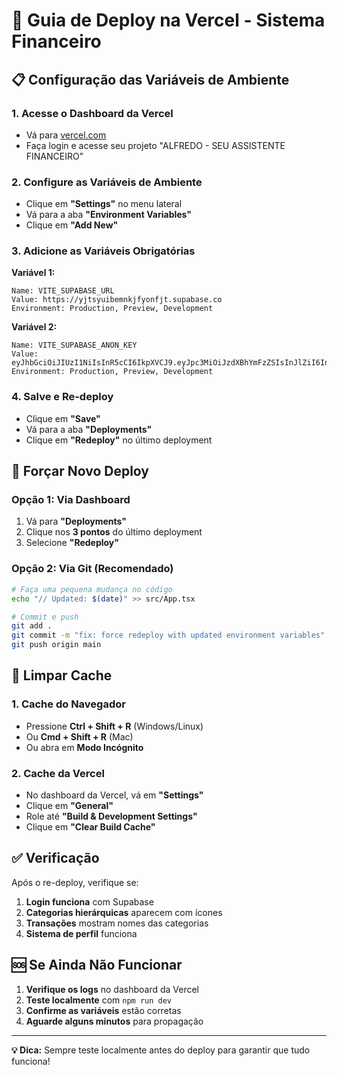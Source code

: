 # 🚀 Guia de Deploy na Vercel - Sistema Financeiro

## 📋 Configuração das Variáveis de Ambiente

### 1. Acesse o Dashboard da Vercel
- Vá para [vercel.com](https://vercel.com)
- Faça login e acesse seu projeto "ALFREDO - SEU ASSISTENTE FINANCEIRO"

### 2. Configure as Variáveis de Ambiente
- Clique em **"Settings"** no menu lateral
- Vá para a aba **"Environment Variables"**
- Clique em **"Add New"**

### 3. Adicione as Variáveis Obrigatórias

**Variável 1:**
```
Name: VITE_SUPABASE_URL
Value: https://yjtsyuibemnkjfyonfjt.supabase.co
Environment: Production, Preview, Development
```

**Variável 2:**
```
Name: VITE_SUPABASE_ANON_KEY
Value: eyJhbGciOiJIUzI1NiIsInR5cCI6IkpXVCJ9.eyJpc3MiOiJzdXBhYmFzZSIsInJlZiI6InlqdHN5dWliZW1ua2pmeW9uZmp0Iiwicm9sZSI6ImFub24iLCJpYXQiOjE3NTUwMjEwMDAsImV4cCI6MjA3MDU5NzAwMH0.YTvf5T80OMwhZYgK0vnWULnalBvtGUd68Zg1LiI0kI
Environment: Production, Preview, Development
```

### 4. Salve e Re-deploy
- Clique em **"Save"**
- Vá para a aba **"Deployments"**
- Clique em **"Redeploy"** no último deployment

## 🔄 Forçar Novo Deploy

### Opção 1: Via Dashboard
1. Vá para **"Deployments"**
2. Clique nos **3 pontos** do último deployment
3. Selecione **"Redeploy"**

### Opção 2: Via Git (Recomendado)
```bash
# Faça uma pequena mudança no código
echo "// Updated: $(date)" >> src/App.tsx

# Commit e push
git add .
git commit -m "fix: force redeploy with updated environment variables"
git push origin main
```

## 🧹 Limpar Cache

### 1. Cache do Navegador
- Pressione **Ctrl + Shift + R** (Windows/Linux)
- Ou **Cmd + Shift + R** (Mac)
- Ou abra em **Modo Incógnito**

### 2. Cache da Vercel
- No dashboard da Vercel, vá em **"Settings"**
- Clique em **"General"**
- Role até **"Build & Development Settings"**
- Clique em **"Clear Build Cache"**

## ✅ Verificação

Após o re-deploy, verifique se:

1. **Login funciona** com Supabase
2. **Categorias hierárquicas** aparecem com ícones
3. **Transações** mostram nomes das categorias
4. **Sistema de perfil** funciona

## 🆘 Se Ainda Não Funcionar

1. **Verifique os logs** no dashboard da Vercel
2. **Teste localmente** com `npm run dev`
3. **Confirme as variáveis** estão corretas
4. **Aguarde alguns minutos** para propagação

---

**💡 Dica:** Sempre teste localmente antes do deploy para garantir que tudo funciona!
